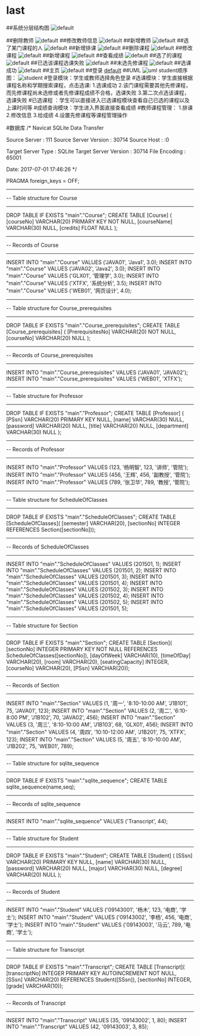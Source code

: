 # last
##系统分层结构图
![default](https://user-images.githubusercontent.com/16076963/28245170-162903b4-6a33-11e7-8492-231ce5086151.png)

##删除教师
![default](https://user-images.githubusercontent.com/16076963/28245204-0b0aaaf4-6a34-11e7-8933-cb5facc7cf46.png)
##修改教师信息
![default](https://user-images.githubusercontent.com/16076963/28245416-cdfbe4f2-6a38-11e7-8bb0-d03d8d7b23ea.png)
##新增教师
![default](https://user-images.githubusercontent.com/16076963/28245233-dbcc145c-6a34-11e7-9cef-e2f0dc73f4ff.png)
##选了某门课程的人
![default](https://user-images.githubusercontent.com/16076963/28245250-34659976-6a35-11e7-90b6-e2922ffe0d42.png)
##新增排课
![default](https://user-images.githubusercontent.com/16076963/28245461-ccf0f56a-6a39-11e7-958d-7cc30911a3d9.png)
##删除课程
![default](https://user-images.githubusercontent.com/16076963/28245306-2d61b6f4-6a36-11e7-816d-899953d79371.png)
##修改课程
![default](https://user-images.githubusercontent.com/16076963/28245330-9c9ce746-6a36-11e7-81e8-4e32f2e3a430.png)
##新增课程
![default](https://user-images.githubusercontent.com/16076963/28245338-d879bcb2-6a36-11e7-937d-76272f6787e6.png)
##查看成绩
![default](https://user-images.githubusercontent.com/16076963/28245426-f6dc811a-6a38-11e7-864c-862ed5801205.png)
##选了的课程
![default](https://user-images.githubusercontent.com/16076963/28245359-3e96d430-6a37-11e7-866f-1c03516bc736.png)
##已选该课程选课失败
![default](https://user-images.githubusercontent.com/16076963/28245433-1f6b2a8c-6a39-11e7-9ceb-48498854b775.png)
##未选先修课程
![default](https://user-images.githubusercontent.com/16076963/28245441-45ef319e-6a39-11e7-9ac2-788cf1eea638.png)
##选课成功
![default](https://user-images.githubusercontent.com/16076963/28245385-046bc134-6a38-11e7-8e68-c3231ee24a47.png)
##主页
![default](https://user-images.githubusercontent.com/16076963/28245446-66bb5e7a-6a39-11e7-8a08-d04222bc5f98.png)
##登录
[default](https://user-images.githubusercontent.com/16076963/28245392-3d2041bc-6a38-11e7-939f-f0f5a2959558.png)
##UML
![uml](https://user-images.githubusercontent.com/16076963/28245398-605d97ba-6a38-11e7-98d6-92eede7f297e.png)
student顺序图：
![student](https://user-images.githubusercontent.com/16076963/28245524-635cb0f6-6a3b-11e7-929e-4ca1ffeba1f5.jpg)
#登录模块：学生或教师选择角色登录
#选课模块：学生直接根据课程名称和学期搜索课程，点击选课:
1.选课成功
2.该门课程需要其他先修课程，而先修课程尚未选修或者先修课程成绩不合格，选课失败
3.第二次点选该课程，选课失败
#已选课程 ：学生可以直接进入已选课程模块查看自己已选的课程以及上课时间等
#成绩查询模块：学生进入界面直接查看成绩
#教师课程管理：
1.排课
2.修改信息
3.给成绩
4.设置先修课程等课程管理操作




#数据库
/*
Navicat SQLite Data Transfer

Source Server         : 111
Source Server Version : 30714
Source Host           : :0

Target Server Type    : SQLite
Target Server Version : 30714
File Encoding         : 65001

Date: 2017-07-01 17:46:26
*/

PRAGMA foreign_keys = OFF;

-- ----------------------------
-- Table structure for Course
-- ----------------------------
DROP TABLE IF EXISTS "main"."Course";
CREATE TABLE [Course] (
[courseNo] VARCHAR(20)  PRIMARY KEY NOT NULL,
[courseName] VARCHAR(30)  NULL,
[credits] FLOAT  NULL
);

-- ----------------------------
-- Records of Course
-- ----------------------------
INSERT INTO "main"."Course" VALUES ('JAVA01', 'Java1', 3.0);
INSERT INTO "main"."Course" VALUES ('JAVA02', 'Java2', 3.0);
INSERT INTO "main"."Course" VALUES ('GLX01', '管理学', 3.0);
INSERT INTO "main"."Course" VALUES ('XTFX', '系统分析', 3.5);
INSERT INTO "main"."Course" VALUES ('WEB01', '网页设计', 4.0);

-- ----------------------------
-- Table structure for Course_prerequisites
-- ----------------------------
DROP TABLE IF EXISTS "main"."Course_prerequisites";
CREATE TABLE [Course_prerequisites] (
[PrerequisitesNo] VARCHAR(20)  NOT NULL,
[courseNo] VARCHAR(20)  NULL
);

-- ----------------------------
-- Records of Course_prerequisites
-- ----------------------------
INSERT INTO "main"."Course_prerequisites" VALUES ('JAVA01', 'JAVA02');
INSERT INTO "main"."Course_prerequisites" VALUES ('WEB01', 'XTFX');

-- ----------------------------
-- Table structure for Professor
-- ----------------------------
DROP TABLE IF EXISTS "main"."Professor";
CREATE TABLE [Professor] (
[PSsn] VARCHAR(20)  PRIMARY KEY NULL,
[name] VARCHAR(30)  NULL,
[password] VARCHAR(20)  NULL,
[title] VARCHAR(20)  NULL,
[department] VARCHAR(30)  NULL
);

-- ----------------------------
-- Records of Professor
-- ----------------------------
INSERT INTO "main"."Professor" VALUES (123, '杨明智', 123, '讲师', '管院');
INSERT INTO "main"."Professor" VALUES (456, '王辉', 456, '副教授', '管院');
INSERT INTO "main"."Professor" VALUES (789, '张卫华', 789, '教授', '管院');

-- ----------------------------
-- Table structure for ScheduleOfClasses
-- ----------------------------
DROP TABLE IF EXISTS "main"."ScheduleOfClasses";
CREATE TABLE [ScheduleOfClasses](
    [semester] VARCHAR(20), 
    [sectionNo] INTEGER REFERENCES Section([sectionNo]));

-- ----------------------------
-- Records of ScheduleOfClasses
-- ----------------------------
INSERT INTO "main"."ScheduleOfClasses" VALUES (201501, 1);
INSERT INTO "main"."ScheduleOfClasses" VALUES (201501, 2);
INSERT INTO "main"."ScheduleOfClasses" VALUES (201501, 3);
INSERT INTO "main"."ScheduleOfClasses" VALUES (201501, 4);
INSERT INTO "main"."ScheduleOfClasses" VALUES (201502, 3);
INSERT INTO "main"."ScheduleOfClasses" VALUES (201502, 4);
INSERT INTO "main"."ScheduleOfClasses" VALUES (201502, 5);
INSERT INTO "main"."ScheduleOfClasses" VALUES (201501, 5);

-- ----------------------------
-- Table structure for Section
-- ----------------------------
DROP TABLE IF EXISTS "main"."Section";
CREATE TABLE [Section](
    [sectionNo] INTEGER PRIMARY KEY NOT NULL REFERENCES ScheduleOfClasses([sectionNo]), 
    [dayOfWeek] VARCHAR(10), 
    [timeOfDay] VARCHAR(20), 
    [room] VARCHAR(20), 
    [seatingCapacity] INTEGER, 
    [courseNo] VARCHAR(20), 
    [PSsn] VARCHAR(20));

-- ----------------------------
-- Records of Section
-- ----------------------------
INSERT INTO "main"."Section" VALUES (1, '周一', '8:10-10:00 AM', 'J1B101', 75, 'JAVA01', 123);
INSERT INTO "main"."Section" VALUES (2, '周二', '6:10-8:00 PM', 'J1B102', 70, 'JAVA02', 456);
INSERT INTO "main"."Section" VALUES (3, '周三', '8:10-10:00 AM', 'J1B103', 68, 'GLX01', 456);
INSERT INTO "main"."Section" VALUES (4, '周四', '10:10-12:00 AM', 'J1B201', 75, 'XTFX', 123);
INSERT INTO "main"."Section" VALUES (5, '周五', '8:10-10:00 AM', 'J1B202', 75, 'WEB01', 789);

-- ----------------------------
-- Table structure for sqlite_sequence
-- ----------------------------
DROP TABLE IF EXISTS "main"."sqlite_sequence";
CREATE TABLE sqlite_sequence(name,seq);

-- ----------------------------
-- Records of sqlite_sequence
-- ----------------------------
INSERT INTO "main"."sqlite_sequence" VALUES ('Transcript', 44);

-- ----------------------------
-- Table structure for Student
-- ----------------------------
DROP TABLE IF EXISTS "main"."Student";
CREATE TABLE [Student] (
[SSsn] VARCHAR(20)  PRIMARY KEY NULL,
[name] VARCHAR(30)  NULL,
[password] VARCHAR(20)  NULL,
[major] VARCHAR(30)  NULL,
[degree] VARCHAR(20)  NULL
);

-- ----------------------------
-- Records of Student
-- ----------------------------
INSERT INTO "main"."Student" VALUES ('09143001', '杨木', 123, '电商', '学士');
INSERT INTO "main"."Student" VALUES ('09143002', '李杨', 456, '电商', '学士');
INSERT INTO "main"."Student" VALUES ('09143003', '马云', 789, '电商', '学士');

-- ----------------------------
-- Table structure for Transcript
-- ----------------------------
DROP TABLE IF EXISTS "main"."Transcript";
CREATE TABLE [Transcript](
    [transcriptNo] INTEGER PRIMARY KEY AUTOINCREMENT NOT NULL, 
    [SSsn] VARCHAR(20) REFERENCES Student([SSsn]), 
    [sectionNo] INTEGER, 
    [grade] VARCHAR(10));

-- ----------------------------
-- Records of Transcript
-- ----------------------------
INSERT INTO "main"."Transcript" VALUES (35, '09143002', 1, 80);
INSERT INTO "main"."Transcript" VALUES (42, '09143003', 3, 85);


